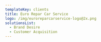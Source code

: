 ```yaml
---
templateKey: clients
title: Euro Repar Car Service
logo: /img/euroreparcarservice-logo@2x.png
solutionsList:
  - Brand Desire
  - Customer Acquisition
---
```


